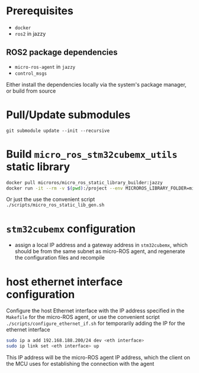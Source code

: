 # Prerequisites

- `docker`
- `ros2` in jazzy

## ROS2 package dependencies

- `micro-ros-agent` in `jazzy`
- `control_msgs`

Either install the dependencies locally via the system's package manager, or
build from source

# Pull/Update submodules

`git submodule update --init --recursive`

# Build `micro_ros_stm32cubemx_utils` static library

```sh
docker pull microros/micro_ros_static_library_builder:jazzy
docker run -it --rm -v $(pwd):/project --env MICROROS_LIBRARY_FOLDER=micro_ros_stm32cubemx_utils/microros_static_library microros/micro_ros_static_library_builder:jazzy
```

Or just the use the convenient script `./scripts/micro_ros_static_lib_gen.sh`

# `stm32cubemx` configuration

- assign a local IP address and a gateway address in `stm32cubemx`, which
  should be from the same subnet as micro-ROS agent, and regenerate the
  configuration files and recompile

# host ethernet interface configuration

Configure the host Ethernet interface with the IP address specified in the
`Makefile` for the micro-ROS agent, or use the convenient script
`./scripts/configure_ethernet_if.sh` for temporarily adding the IP for the
ethernet interface

```sh
sudo ip a add 192.168.188.200/24 dev <eth interface>
sudo ip link set <eth interface> up
```

This IP address will be the micro-ROS agent IP address, which the client on the
MCU uses for establishing the connection with the agent
